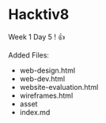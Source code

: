 # Hacktiv8
Week 1 Day 5 ! :+1:

Added Files:

 * web-design.html
 * web-dev.html
 * website-evaluation.html
 * wireframes.html
 * asset
 * index.md
